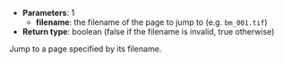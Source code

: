 * **Parameters**: 1
    * **filename**: the filename of the page to jump to (e.g. `bm_001.tif`)
* **Return type**: boolean (false if the filename is invalid, true otherwise)

Jump to a page specified by its filename.
